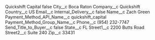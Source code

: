 <?xml version="1.0" encoding="UTF-8"?>
<CustomMetadata xmlns="http://soap.sforce.com/2006/04/metadata" xmlns:xsi="http://www.w3.org/2001/XMLSchema-instance" xmlns:xsd="http://www.w3.org/2001/XMLSchema">
    <label>Quickshift Capital</label>
    <protected>false</protected>
    <values>
        <field>City__c</field>
        <value xsi:type="xsd:string">Boca Raton</value>
    </values>
    <values>
        <field>Company__c</field>
        <value xsi:type="xsd:string">Quickshift</value>
    </values>
    <values>
        <field>Country__c</field>
        <value xsi:type="xsd:string">US</value>
    </values>
    <values>
        <field>Email__c</field>
        <value xsi:nil="true"/>
    </values>
    <values>
        <field>Internal_Delivery__c</field>
        <value xsi:type="xsd:boolean">false</value>
    </values>
    <values>
        <field>Name__c</field>
        <value xsi:type="xsd:string">Zach Green</value>
    </values>
    <values>
        <field>Payment_Method_API_Name__c</field>
        <value xsi:type="xsd:string">quickshift_capital</value>
    </values>
    <values>
        <field>Payment_Method_Group_Name__c</field>
        <value xsi:nil="true"/>
    </values>
    <values>
        <field>Phone__c</field>
        <value xsi:type="xsd:string">(954) 232-7747</value>
    </values>
    <values>
        <field>Send_Title_to_Buyer__c</field>
        <value xsi:type="xsd:boolean">false</value>
    </values>
    <values>
        <field>State__c</field>
        <value xsi:type="xsd:string">FL</value>
    </values>
    <values>
        <field>Street1__c</field>
        <value xsi:type="xsd:string">2200 Butts Road</value>
    </values>
    <values>
        <field>Street2__c</field>
        <value xsi:type="xsd:string">Suite 240</value>
    </values>
    <values>
        <field>Zip__c</field>
        <value xsi:type="xsd:string">33431</value>
    </values>
</CustomMetadata>
